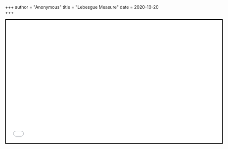 +++
 author = "Anonymous"
 title = "Lebesgue Measure"
 date = 2020-10-20
+++


 
 <iframe seamless src="/obsidian_port/nodes/Lebesgue_Measure.html" style="width:700px; height:400px; border: 2px solid black"></iframe>